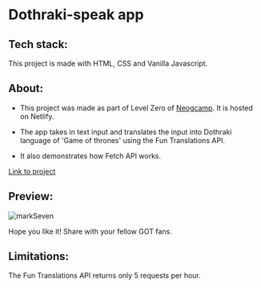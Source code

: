 # Dothraki-speak app

## Tech stack:

This project is made with HTML, CSS and Vanilla Javascript.

## About:

* This project was made as part of Level Zero of [Neogcamp](https://neog.camp/). It is hosted on Netlify.

* The app takes in text input and translates the input into Dothraki language of 'Game of thrones' using the Fun Translations API.

* It also demonstrates how Fetch API works.

[Link to project](https://faheemkdothrakispeak.netlify.app/)

## Preview:

![markSeven](https://user-images.githubusercontent.com/121616994/211199740-c0876e57-2baf-4cee-94bb-c77d67a47e72.jpg)


Hope you like it! Share with your fellow GOT fans.

## Limitations:

The Fun Translations API returns only 5 requests per hour.
